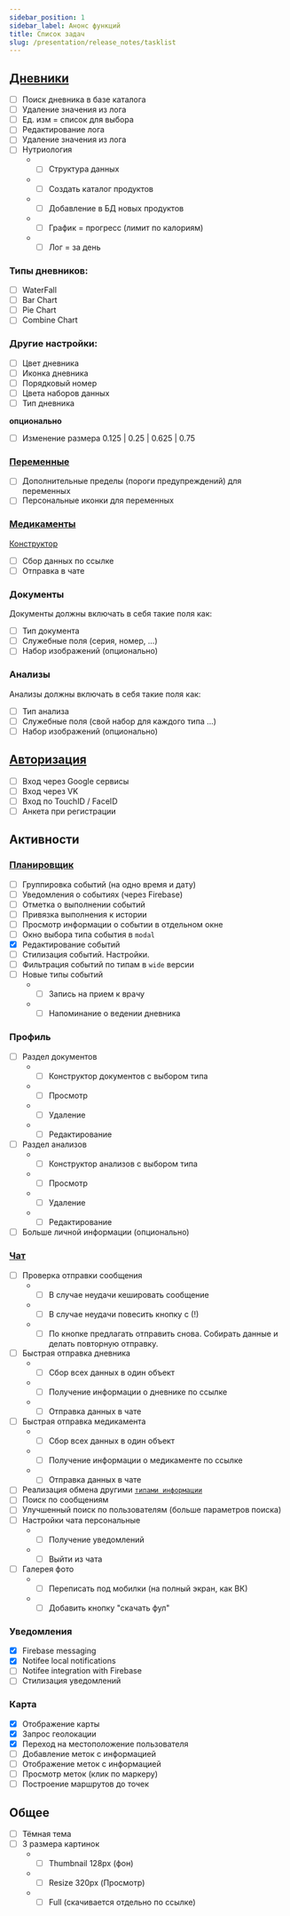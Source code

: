 ```yaml
---
sidebar_position: 1
sidebar_label: Анонс функций
title: Список задач
slug: /presentation/release_notes/tasklist
---
```


## [Дневники](/docs/presentation/history)

- [ ] Поиск дневника в базе каталога
- [ ] Удаление значения из лога
- [ ] Ед. изм = список для выбора
- [ ] Редактирование лога
- [ ] Удаление значения из лога
- [ ] Нутриология
  - - [ ] Структура данных
  - - [ ] Создать каталог продуктов
  - - [ ] Добавление в БД новых продуктов
  - - [ ] График = прогресс (лимит по калориям)
  - - [ ] Лог = за день

### Типы дневников:

- [ ] WaterFall
- [ ] Bar Chart
- [ ] Pie Chart
- [ ] Combine Chart

### Другие настройки:

- [ ] Цвет дневника
- [ ] Иконка дневника
- [ ] Порядковый номер
- [ ] Цвета наборов данных
- [ ] Тип дневника

**опционально**

- [ ] Изменение размера 0.125 | 0.25 | 0.625 | 0.75

### [Переменные](/docs/presentation/history/constructor_diary)

- [ ] Дополнительные пределы (пороги предупреждений) для переменных
- [ ] Персональные иконки для переменных

### [Медикаменты](/docs/presentation/storage_entities/medicaments)

[Конструктор](/docs/presentation/storage_entities/medicaments#creation)

- [ ] Сбор данных по ссылке
- [ ] Отправка в чате

### Документы

Документы должны включать в себя такие поля как:

- [ ] Тип документа
- [ ] Служебные поля (серия, номер, ...)
- [ ] Набор изображений (опционально)

### Анализы

Анализы должны включать в себя такие поля как:

- [ ] Тип анализа
- [ ] Служебные поля (свой набор для каждого типа ...)
- [ ] Набор изображений (опционально)

## [Авторизация](/docs/presentation/security)

- [ ] Вход через Google сервисы
- [ ] Вход через VK
- [ ] Вход по TouchID / FaceID
- [ ] Анкета при регистрации

## Активности

### [Планировщик](/docs/presentation/schedule)

- [ ] Группировка событий (на одно время и дату)
- [ ] Уведомления о событиях (через Firebase)
- [ ] Отметка о выполнении событий
- [ ] Привязка выполнения к истории
- [ ] Просмотр информации о событии в отдельном окне
- [ ] Окно выбора типа события в `modal`
- [x] Редактирование событий
- [ ] Стилизация событий. Настройки.
- [ ] Фильтрация событий по типам в `wide` версии
- [ ] Новые типы событий
  - - [ ] Запись на прием к врачу
  - - [ ] Напоминание о ведении дневника

### Профиль

- [ ] Раздел документов
  - - [ ] Конструктор документов с выбором типа
  - - [ ] Просмотр
  - - [ ] Удаление
  - - [ ] Редактирование
- [ ] Раздел анализов
  - - [ ] Конструктор анализов с выбором типа
  - - [ ] Просмотр
  - - [ ] Удаление
  - - [ ] Редактирование
- [ ] Больше личной информации (опционально)

### [Чат](/docs/presentation/chat)

- [ ] Проверка отправки сообщения
  - - [ ] В случае неудачи кешировать сообщение
  - - [ ] В случае неудачи повесить кнопку с (!)
  - - [ ] По кнопке предлагать отправить снова. Собирать данные и делать повторную отправку.
- [ ] Быстрая отправка дневника
  - - [ ] Сбор всех данных в один объект
  - - [ ] Получение информации о дневнике по ссылке
  - - [ ] Отправка данных в чате
- [ ] Быстрая отправка медикамента
  - - [ ] Сбор всех данных в один объект
  - - [ ] Получение информации о медикаменте по ссылке
  - - [ ] Отправка данных в чате
- [ ] Реализация обмена другими [`типами информации`](/docs/presentation/chat)
- [ ] Поиск по сообщениям
- [ ] Улучшенный поиск по пользователям (больше параметров поиска)
- [ ] Настройки чата персональные
  - - [ ] Получение уведомлений
  - - [ ] Выйти из чата
- [ ] Галерея фото
  - - [ ] Переписать под мобилки (на полный экран, как ВК)
  - - [ ] Добавить кнопку "скачать фул"

### Уведомления

- [x] Firebase messaging
- [x] Notifee local notifications
- [ ] Notifee integration with Firebase
- [ ] Стилизация уведомлений

### Карта

- [x] Отображение карты
- [x] Запрос геолокации
- [x] Переход на местоположение пользователя
- [ ] Добавление меток с информацией
- [ ] Отображение меток с информацией
- [ ] Просмотр меток (клик по маркеру)
- [ ] Построение маршрутов до точек

## Общее

- [ ] Тёмная тема
- [ ] 3 размера картинок
  - - [ ] Thumbnail 128px (фон)
  - - [ ] Resize 320px (Просмотр)
  - - [ ] Full (скачивается отдельно по ссылке)
